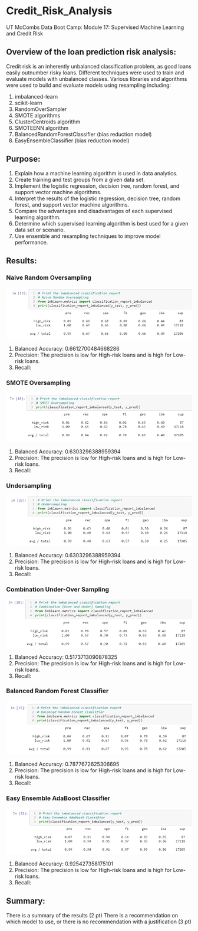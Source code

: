 # Credit_Risk_Analysis
UT McCombs Data Boot Camp: Module 17: Supervised Machine Learning and Credit Risk

## Overview of the loan prediction risk analysis:   

Credit risk is an inherently unbalanced classification problem, as good loans easily outnumber risky loans. Different techniques were used to train and evaluate models with unbalanced classes. Various libraries and algorithms were used to build and evaluate models using resampling including: 
1. imbalanced-learn 
2. scikit-learn
3. RandomOverSampler
4. SMOTE algorithms
5. ClusterCentroids algorithm
6. SMOTEENN algorithm
7. BalancedRandomForestClassifier (bias reduction model)
8. EasyEnsembleClassifier (bias reduction model)

## Purpose: 
1. Explain how a machine learning algorithm is used in data analytics.
2. Create training and test groups from a given data set.
3. Implement the logistic regression, decision tree, random forest, and support vector machine algorithms.
4. Interpret the results of the logistic regression, decision tree, random forest, and support vector machine algorithms.
5. Compare the advantages and disadvantages of each supervised learning algorithm.
6. Determine which supervised learning algorithm is best used for a given data set or scenario.
7. Use ensemble and resampling techniques to improve model performance.

## Results:
### Naive Random Oversampling
![Pic 1](https://github.com/Baylex/Credit_Risk_Analysis/blob/main/Machine_Learning_Challege/Images/1_Naive_Random_Oversampling.PNG)     
1. Balanced Accuracy: 0.6612700484668286
2. Precision: The precision is low for High-risk loans and is high for Low-risk loans.
3. Recall: 

### SMOTE Oversampling
![Pic 2](https://github.com/Baylex/Credit_Risk_Analysis/blob/main/Machine_Learning_Challege/Images/2_SMOTE_Oversampling.PNG)     
1. Balanced Accuracy: 0.6303296388959394
2. Precision: The precision is low for High-risk loans and is high for Low-risk loans.
3. Recall: 

### Undersampling
![Pic 3](https://github.com/Baylex/Credit_Risk_Analysis/blob/main/Machine_Learning_Challege/Images/3_Undersampling.PNG)     
1. Balanced Accuracy: 0.6303296388959394
2. Precision:  The precision is low for High-risk loans and is high for Low-risk loans.
3. Recall: 

### Combination Under-Over Sampling
![Pic 4](https://github.com/Baylex/Credit_Risk_Analysis/blob/main/Machine_Learning_Challege/Images/4_Combo_under_over_sampling.PNG)     
1. Balanced Accuracy: 0.5173713090878325
2. Precision: The precision is low for High-risk loans and is high for Low-risk loans.
3. Recall: 

### Balanced Random Forest Classifier
![Pic 5](https://github.com/Baylex/Credit_Risk_Analysis/blob/main/Machine_Learning_Challege/Images/5_Bal_random_forest_calssifier.PNG)     
1. Balanced Accuracy: 0.7877672625306695
2. Precision: The precision is low for High-risk loans and is high for Low-risk loans.
3. Recall: 

### Easy Ensemble AdaBoost Classifier
![Pic 6](https://github.com/Baylex/Credit_Risk_Analysis/blob/main/Machine_Learning_Challege/Images/6_easy_ensemble_adaboost_classifier.PNG)     
1. Balanced Accuracy: 0.925427358175101
2. Precision: The precision is low for High-risk loans and is high for Low-risk loans.
3. Recall: 


## Summary:

There is a summary of the results (2 pt)
There is a recommendation on which model to use, or there is no recommendation with a justification (3 pt)
